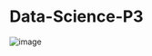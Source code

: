 # Data-Science-P3


![image](https://user-images.githubusercontent.com/37068938/114171530-b04b3500-9934-11eb-8781-1331446019f7.png)
 
